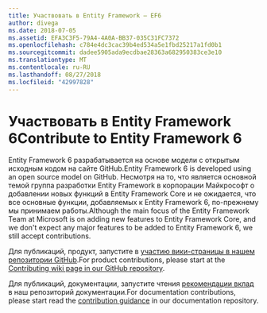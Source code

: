 ```yaml
---
title: Участвовать в Entity Framework — EF6
author: divega
ms.date: 2018-07-05
ms.assetid: EFA3C3F5-79A4-4A0A-BB37-035C31FC7372
ms.openlocfilehash: c784e4dc3cac39b4ed534a5e1fbd25217a1fd0b1
ms.sourcegitcommit: dadee5905ada9ecdbae28363a682950383ce3e10
ms.translationtype: MT
ms.contentlocale: ru-RU
ms.lasthandoff: 08/27/2018
ms.locfileid: "42997828"
---
```

# <a name="contribute-to-entity-framework-6"></a><span data-ttu-id="dcf39-102">Участвовать в Entity Framework 6</span><span class="sxs-lookup"><span data-stu-id="dcf39-102">Contribute to Entity Framework 6</span></span>
<span data-ttu-id="dcf39-103">Entity Framework 6 разрабатывается на основе модели с открытым исходным кодом на сайте GitHub.</span><span class="sxs-lookup"><span data-stu-id="dcf39-103">Entity Framework 6 is developed using an open source model on GitHub.</span></span> <span data-ttu-id="dcf39-104">Несмотря на то, что является основной темой группа разработки Entity Framework в корпорации Майкрософт о добавлении новых функций в Entity Framework Core и не ожидается, что все основные функции, добавляемых к Entity Framework 6, по-прежнему мы принимаем работы.</span><span class="sxs-lookup"><span data-stu-id="dcf39-104">Although the main focus of the Entity Framework Team at Microsoft is on adding new features to Entity Framework Core, and we don't expect any major features to be added to Entity Framework 6, we still accept contributions.</span></span>

<span data-ttu-id="dcf39-105">Для публикаций, продукт, запустите в [участию вики-страницы в нашем репозитории GitHub](https://github.com/aspnet/EntityFramework6/wiki/Contributing).</span><span class="sxs-lookup"><span data-stu-id="dcf39-105">For product contributions, please start at the [Contributing wiki page in our GitHub repository](https://github.com/aspnet/EntityFramework6/wiki/Contributing).</span></span>

<span data-ttu-id="dcf39-106">Для публикаций, документации, запустите чтения [рекомендации вклад](https://github.com/aspnet/EntityFramework.Docs/blob/master/CONTRIBUTING.md) в наш репозиторий документации.</span><span class="sxs-lookup"><span data-stu-id="dcf39-106">For documentation contributions, please start read the [contribution guidance](https://github.com/aspnet/EntityFramework.Docs/blob/master/CONTRIBUTING.md) in our documentation repository.</span></span>
